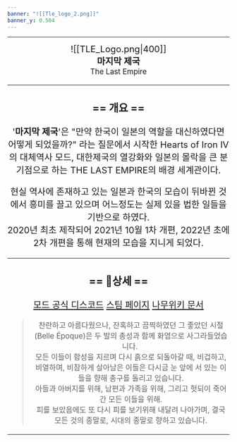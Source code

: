 ```yaml
---
banner: "![[Tle_logo_2.png]]"
banner_y: 0.504
---
```

-----



 <big><big><center> ![[TLE_Logo.png|400]]<br>**마지막 제국**<br><small>The Last Empire<small><center> <big> <big>


-----


### == 개요 ==

'**마지막 제국**'은 "만약 한국이 일본의 역할을 대신하였다면 어떻게 되었을까?" 라는 질문에서 시작한 Hearts of Iron IV의 대체역사 모드, 대한제국의 열강화와 일본의 몰락을 큰 분기점으로 하는 THE LAST EMPIRE의 배경 세계관이다.

현실 역사에 존재하고 있는 일본과 한국의 모습이 뒤바뀐 것에서 흥미를 끌고 있으며 어느정도는 실제 있을 법한 일들을 기반으로 하였다.  
2020년 최초 제작되어 2021년 10월 1차 개편, 2022년 초에 2차 개편을 통해 현재의 모습을 지니게 되었다.


-----


### == 상세 ==

[모드 공식 디스코드](https://discord.gg/KfWPUTgqGz)
[스팀 페이지](https://steamcommunity.com/sharedfiles/filedetails/?id=2263813821) 
[나무위키 문서](https://namu.wiki/w/THE%20LAST%20EMPIRE)

> <small>찬란하고 아름다웠으나, 잔혹하고 끔찍하였던 그 좋았던 시절(Belle Époque)은 두 발의 총성과 함께 화염으로 사그라들었습니다.   
 모든 이들이 함성을 지르며 다시 흙으로 되돌아갈 때, 비겁하고, 비열하며, 비참하게 살아남은 이들은 다시금 눈 앞에 서 있는 이들을 향해 총구를 돌리고 있습니다.  
 아들과 아버지를 위해, 남편과 가족을 위해, 그리고 헛되이 죽어간 모든 이들을 위해.  
피를 보았음에도 또 다시 피를 보기위해 내달려 나아가며, 결국 모든 것의 종말로, 시대의 종말로 향하고 있습니다.  <small>


-----